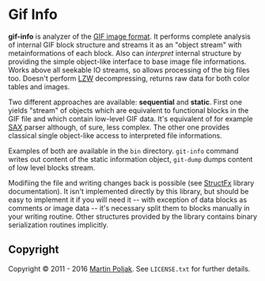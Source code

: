 Gif Info
========

**gif-info** is analyzer of the [GIF image format][1]. It performs complete 
analysis of internal GIF block structure and streams it as an "object 
stream" with metainformations of each block. Also can *interpret* internal 
structure by providing the simple object-like interface to base image 
file informations. Works above all seekable IO streams, so allows 
processing of the big files too. Doesn't perform [LZW][2] decompressing, 
returns raw data for both color tables and images.

Two different approaches are available: **sequential** and **static**. 
First one yields "stream" of objects which are equivalent to functional 
blocks in the GIF file and which contain low-level GIF data. It's 
equivalent of for example [SAX][3] parser although, of sure, less 
complex. The other one provides classical single object-like access to 
interpreted file informations. 

Examples of both are available in the `bin` directory. `git-info` 
command writes out content of the static information object, `git-dump`
dumps content of low level blocks stream.

Modifiing the file and writing changes back is possible (see [StructFx][5]
library documentation). It isn't implemented directly by this library,
but should be easy to implement it if you will need it -- with exception
of data blocks as comments or image data -- it's necessary split them 
to blocks manually in your writing routine. Other structures provided
by the library contains binary serialization routines implicitly.

Copyright
---------

Copyright &copy; 2011 - 2016 [Martin Poljak][7]. See `LICENSE.txt` for
further details.

[1]: http://www.matthewflickinger.com/lab/whatsinagif/
[2]: https://en.wikipedia.org/wiki/LZW
[3]: https://en.wikipedia.org/wiki/Simple_API_for_XML
[4]: https://en.wikipedia.org/wiki/Document_Object_Model
[5]: https://github.com/martinkozak/struct-fx
[6]: https://github.com/martinkozak/gif-info/issues
[7]: https://www.martinpoljak.net/
